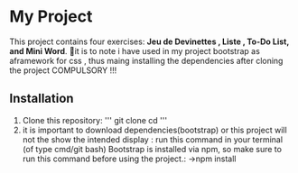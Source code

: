 # My Project
This project contains four exercises: **Jeu de Devinettes , Liste , To-Do List, and Mini Word**.
📢it is to note i have used in my project bootstrap as aframework for css , thus maing installing the dependencies  after cloning the project COMPULSORY !!!
## Installation
1. Clone this repository:
   '''
   git clone <your-repo-link>
   cd <your-repo-name>
   '''
2. it is important to download dependencies(bootstrap) or this project will not the show the intended display :
run this command in your terminal (of type cmd/git bash) Bootstrap is installed via npm, so make sure to run this command  before using the project.:
    ->npm install 
